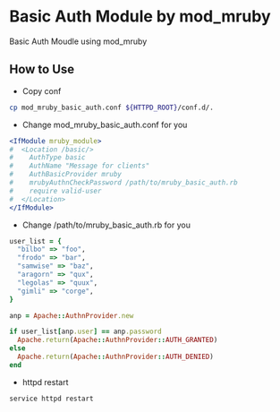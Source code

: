 # Basic Auth Module by mod_mruby

Basic Auth Moudle using mod_mruby

## How to Use

- Copy conf

```bash
cp mod_mruby_basic_auth.conf ${HTTPD_ROOT}/conf.d/.
```

- Change mod_mruby_basic_auth.conf for you

```apache
<IfModule mruby_module>
#  <Location /basic/>
#    AuthType basic
#    AuthName "Message for clients"
#    AuthBasicProvider mruby
#    mrubyAuthnCheckPassword /path/to/mruby_basic_auth.rb
#    require valid-user
#  </Location>
</IfModule>
```

- Change /path/to/mruby_basic_auth.rb for you

```ruby
user_list = {
  "bilbo" => "foo",
  "frodo" => "bar",
  "samwise" => "baz",
  "aragorn" => "qux",
  "legolas" => "quux",
  "gimli" => "corge",
}

anp = Apache::AuthnProvider.new

if user_list[anp.user] == anp.password
  Apache.return(Apache::AuthnProvider::AUTH_GRANTED)
else
  Apache.return(Apache::AuthnProvider::AUTH_DENIED)
end
```

- httpd restart

```bash
service httpd restart
```
